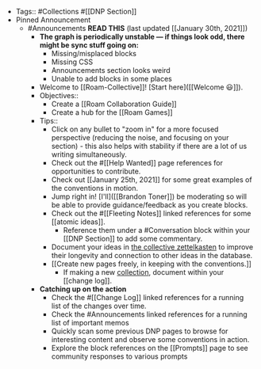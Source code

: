 - Tags:: #Collections #[[DNP Section]]
- Pinned Announcement
    - #Announcements **READ THIS** (last updated [[January 30th, 2021]])
        - **The graph is periodically unstable — if things look odd, there might be sync stuff going on:** 
            - Missing/misplaced blocks
            - Missing CSS
            - Announcements section looks weird
            - Unable to add blocks in some places
        - Welcome to [[Roam-Collective]]! [Start here]([[Welcome 😃]]). 
        - Objectives:: 
            - Create a [[Roam Collaboration Guide]]
            - Create a hub for the [[Roam Games]]
        - Tips:: 
            - Click on any bullet to "zoom in" for a more focused perspective (reducing the noise, and focusing on your section) - this also helps with stability if there are a lot of us writing simultaneously.
            - Check out the #[[Help Wanted]] page references for opportunities to contribute.
            - Check out [[January 25th, 2021]] for some great examples of the conventions in motion.
            - Jump right in! [I'll]([[Brandon Toner]]) be moderating so will be able to provide guidance/feedback as you create blocks.
            - Check out the #[[Fleeting Notes]] linked references for some [[atomic ideas]].
                - Reference them under a #Conversation block within your [[DNP Section]] to add some commentary.
            - Document your ideas in [the collective zettelkasten]([[zettelkasten]]) to improve their longevity and connection to other ideas in the database.
            - [[Create new pages freely, in keeping with the conventions.]] 
                - If making a new [collection]([[collections]]), document within your [[change log]].
        - **Catching up on the action**
            - Check the #[[Change Log]] linked references for a running list of the changes over time.
            - Check the #Announcements linked references for a running list of important memos
            - Quickly scan some previous DNP pages to browse for interesting content and observe some conventions in action.
            - Explore the block references on the [[Prompts]] page to see community responses to various prompts
